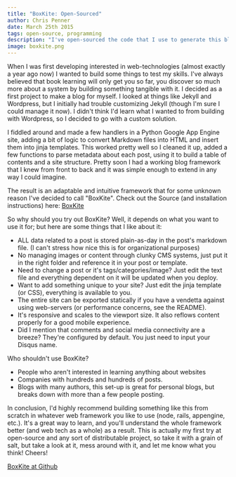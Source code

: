 ```yaml
---
title: "BoxKite: Open-Sourced"
author: Chris Penner
date: March 25th 2015
tags: open-source, programming
description: "I've open-sourced the code that I use to generate this blog."
image: boxkite.png
---
```


When I was first developing interested in web-technologies (almost exactly a
year ago now) I wanted to build some things to test my skills. I've always
believed that book learning will only get you so far, you discover so much
more about a system by building something tangible with it. I decided as a
first project to make a blog for myself. I looked at things like Jekyll and
Wordpress, but I initially had trouble customizing Jekyll (though I'm sure I
could manage it now). I didn't think I'd learn what I wanted to from building
with Wordpress, so I decided to go with a custom solution.

I fiddled around and made a few handlers in a Python Google App Engine site,
adding a bit of logic to convert Markdown files into HTML and insert them
into jinja templates. This worked pretty well so I cleaned it up, added a few
functions to parse metadata about each post, using it to build a table of
contents and a site structure. Pretty soon I had a working blog framework that
I knew from front to back and it was simple enough to extend in any way I could
imagine.

The result is an adaptable and intuitive framework that for some unknown reason
I've decided to call "BoxKite". Check out the Source (and installation
instructions) here: [BoxKite](http://github.com/ChrisPenner/BoxKite)

So why should you try out BoxKite? Well, it depends on what you want to use it
for; but here are some things that I like about it:

* ALL data related to a post is stored plain-as-day in the post's markdown
    file. (I can't stress how nice this is for organizational purposes)
* No managing images or content through clunky CMS systems, just put it in the
    right folder and reference it in your post or template.
* Need to change a post or it's tags/categories/image? Just edit the text file
    and everything dependent on it will be updated when you deploy.
* Want to add something unique to your site? Just edit the jinja template (or
    CSS), everything is available to you.
* The entire site can be exported statically if you have a vendetta against
    using web-servers (or performance concerns, see the README).
* It's responsive and scales to the viewport size. It also reflows content
    properly for a good mobile experience.
* Did I mention that comments and social media connectivity are a breeze?
    They're configured by default. You just need to input your Disqus name.

Who shouldn't use BoxKite?

* People who aren't interested in learning anything about websites
* Companies with hundreds and hundreds of posts.
* Blogs with many authors, this set-up is great for personal blogs, but breaks
    down with more than a few people posting.

In conclusion, I'd highly recommend building something like this from scratch
in whatever web framework you like to use (node, rails, appengine, etc.). It's
a great way to learn, and you'll understand the whole framework better (and web
tech as a whole) as a result. This is actually my first try at open-source and
any sort of distributable project, so take it with a grain of salt, but take a look
at it, mess around with it, and let me know what you think! Cheers!

[BoxKite at Github](http://github.com/ChrisPenner/BoxKite)
